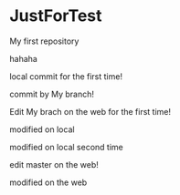 # JustForTest
My first repository

hahaha

local commit for the first time!

commit by My branch!

Edit My brach on the web for the first time!

modified on local


modified on local second time

edit master on the web!

modified on the web


